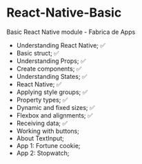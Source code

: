 # React-Native-Basic
Basic React Native module - Fabrica de Apps

- Understanding React Native; ✅
- Basic struct; ✅
- Understanding Props; ✅
- Create components; ✅
- Understanding States; ✅
- React Native; ✅
- Applying style groups; ✅
- Property types; ✅
- Dynamic and fixed sizes; ✅
- Flexbox and alignments; ✅
- Receiving data; ✅
- Working with buttons;
- About TextInput;
- App 1: Fortune cookie;
- App 2: Stopwatch;